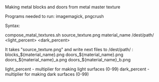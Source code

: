 Making metal blocks and doors from metal master texture

Programs needed to run: imagemagick, pngcrush

Syntax:

compose_matal_textures.sh   source_texture.png    material_name   /dest/path/  <light_percent>   <dark_percent>

It takes "source_texture.png" and write next files to /dest/path/ :
blocks_${material_name}.png
doors_${material_name}.png
doors_${material_name}_a.png
doors_${material_name}_b.png

light_percent - multiplier for making light surfaces (0-99)
dark_percent  - multiplier for making dark surfaces (0-99)
